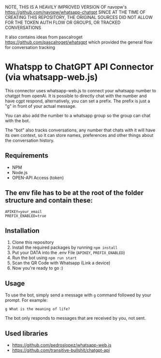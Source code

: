 NOTE, THIS IS A HEAVILY IMPROVED VERSION OF navopw's https://github.com/navopw/whatsapp-chatgpt
SINCE AT THE TIME OF CREATING THIS REPOSITORY, THE ORIGINAL SOURCES DID NOT ALLOW FOR THE TOKEN AUTH FLOW
OR GROUPS, OR TRACKED CONVERSATIONS

It also contains ideas from pascalroget https://github.com/pascalroget/whatsgpt which provided the general flow for conversation tracking


# Whatspp to ChatGPT API Connector (via whatsapp-web.js)

This connector uses whatsapp-web.js to connect your whatsapp number to chatgpt from openAi.
It is possible to directly chat with the number and have cgpt respond, alternatively, you can set a prefix.
The prefix is just a "g" in front of your actual message.

You can also add the number to a whatsapp group so the group can chat with the bot.

The "bot" also tracks conversations, any number that chats with it will have its own context, so it can store
names, preferences and other things about the conversation history.


## Requirements

- NPM
- Node.js
- OPEN-API Access (token)

## The env file has to be at the root of the folder structure and contain these:

```
APIKEY=your_email
PREFIX_ENABLED=true
```

## Installation

1. Clone this repository
2. Install the required packages by running `npm install`
3. Put your DATA into the .env File (`APIKEY`, `PREFIX_ENABLED`)
4. Run the bot using `npm run start`
5. Scan the QR Code with Whatsapp (Link a device)
6. Now you're ready to go :)

## Usage

To use the bot, simply send a message with `g` command followed by your prompt. For example:

`g What is the meaning of life?`

The bot only responds to messages that are received by you, not sent.

## Used libraries
- https://github.com/pedroslopez/whatsapp-web.js
- https://github.com/transitive-bullshit/chatgpt-api
